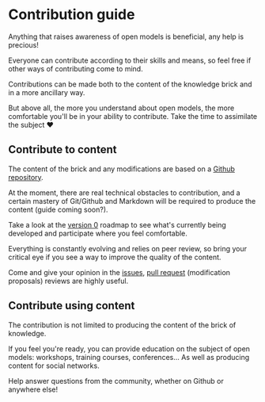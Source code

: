 # Contribution guide

Anything that raises awareness of open models is beneficial, any help is precious!

Everyone can contribute according to their skills and means, so feel free if other ways of contributing come to mind.

Contributions can be made both to the content of the knowledge brick and in a more ancillary way.

But above all, the more you understand about open models, the more comfortable you'll be in your ability to contribute. Take the time to assimilate the subject ❤️

## Contribute to content

The content of the brick and any modifications are based on a [Github repository](https://github.com/Open-Models/Brique).

At the moment, there are real technical obstacles to contribution, and a certain mastery of Git/Github and Markdown will be required to produce the content (guide coming soon?).

Take a look at the [version 0](https://github.com/Open-Models/Brique/projects/1) roadmap to see what's currently being developed and participate where you feel comfortable.

Everything is constantly evolving and relies on peer review, so bring your critical eye if you see a way to improve the quality of the content.

Come and give your opinion in the [issues](https://github.com/Open-Models/Brique/issues), [pull request](https://github.com/Open-Models/Brique/pulls) (modification proposals) reviews are highly useful.

## Contribute using content

The contribution is not limited to producing the content of the brick of knowledge.

If you feel you're ready, you can provide education on the subject of open models: workshops, training courses, conferences... As well as producing content for social networks.

Help answer questions from the community, whether on Github or anywhere else!
